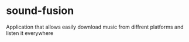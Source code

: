 # sound-fusion
Application that allows easily download music from diffrent platforms and listen it everywhere
